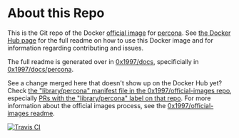 # About this Repo

This is the Git repo of the Docker [official image](https://docs.docker.com/docker-hub/official_repos/) for [percona](https://registry.hub.docker.com/_/percona/). See [the Docker Hub page](https://registry.hub.docker.com/_/percona/) for the full readme on how to use this Docker image and for information regarding contributing and issues.

The full readme is generated over in [0x1997/docs](https://github.com/0x1997/docs), specificially in [0x1997/docs/percona](https://github.com/0x1997/docs/tree/master/percona).

See a change merged here that doesn't show up on the Docker Hub yet? Check [the "library/percona" manifest file in the 0x1997/official-images repo](https://github.com/0x1997/official-images/blob/master/library/percona), especially [PRs with the "library/percona" label on that repo](https://github.com/0x1997/official-images/labels/library%2Fpercona). For more information about the official images process, see the [0x1997/official-images readme](https://github.com/0x1997/official-images/blob/master/README.md).

[![Travis CI](https://img.shields.io/travis/0x1997/percona/master.svg)](https://travis-ci.org/0x1997/percona/branches)

<!-- THIS FILE IS GENERATED BY https://github.com/docker-library/docs/blob/master/generate-repo-stub-readme.sh -->
